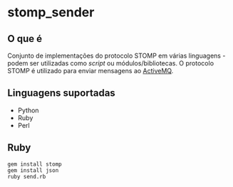 stomp_sender
===============

O que é
------------

Conjunto de implementações do protocolo STOMP em várias linguagens - podem ser utilizadas como *script* ou módulos/bibliotecas.
O protocolo STOMP é utilizado para enviar mensagens ao [ActiveMQ](http://activemq.apache.org/).


Linguagens suportadas
---------------------

* Python
* Ruby
* Perl


Ruby
----

	gem install stomp
	gem install json
	ruby send.rb



